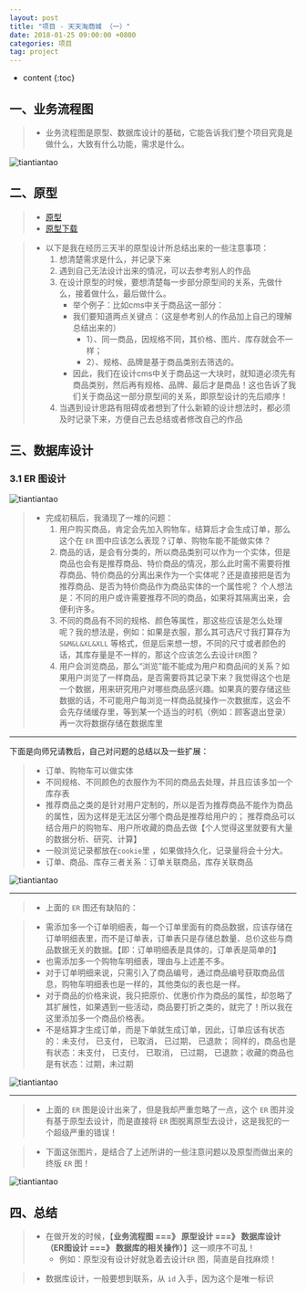 ```yaml
---
layout: post
title: "项目 - 天天淘商城 （一）"
date: 2018-01-25 09:00:00 +0800 
categories: 项目
tag: project
---
```

* content
{:toc}


<!-- more -->

## 一、业务流程图

> * 业务流程图是原型、数据库设计的基础，它能告诉我们整个项目究竟是做什么，大致有什么功能，需求是什么。

![tiantiantao](/styles/images/project/tiantiantao/t-08.png)


## 二、原型

> * [原型](/effects/demo/project/tiantiantao-v2/source/tiantiantao-v2/start.html)
> * [原型下载](/effects/demo/project/tiantiantao-v2/source/tiantiantao-v2.rp)

> * 以下是我在经历三天半的原型设计所总结出来的一些注意事项：
>   1. 想清楚需求是什么，并记录下来
>   2. 遇到自己无法设计出来的情况，可以去参考别人的作品
>   3. 在设计原型的时候，要想清楚每一步部分原型间的关系，先做什么，接着做什么，最后做什么。
>      * 举个例子：比如cms中关于商品这一部分：
>      * 我们要知道两点关键点：（这是参考别人的作品加上自己的理解总结出来的）
>          * 1）、同一商品，因规格不同，其价格、图片、库存就会不一样；
>          * 2）、规格、品牌是基于商品类别去筛选的。
>      * 因此，我们在设计cms中关于商品这一大块时，就知道必须先有商品类别，然后再有规格、品牌、最后才是商品！这也告诉了我们关于商品这一部分原型间的关系，即原型设计的先后顺序！
>   4.  当遇到设计思路有阻碍或者想到了什么新颖的设计想法时，都必须及时记录下来，方便自己去总结或者修改自己的作品

## 三、数据库设计

### 3.1 ER 图设计

![tiantiantao](/styles/images/project/tiantiantao/t-01.png)

> * 完成初稿后，我涌现了一堆的问题：
>   1. 用户购买商品，肯定会先加入购物车，结算后才会生成订单，那么这个在 `ER` 图中应该怎么表现？订单、购物车能不能做实体？
>   2. 商品的话，是会有分类的，所以商品类别可以作为一个实体，但是商品也会有是推荐商品、特价商品的情况，那么此时需不需要将推荐商品、特价商品的分离出来作为一个实体呢？还是直接把是否为推荐商品、是否为特价商品作为商品实体的一个属性呢？
>     个人想法是：不同的用户或许需要推荐不同的商品，如果将其隔离出来，会便利许多。
>   3. 不同的商品有不同的规格、颜色等属性，那这些应该是怎么处理呢？我的想法是，例如：如果是衣服，那么其可选尺寸我打算存为 `S&M&L&XL&XLL` 等格式，但是后来想一想，不同的尺寸或者颜色的话，其库存量是不一样的，那这个应该怎么去设计`ER`图？
>   4. 用户会浏览商品，那么“浏览”能不能成为用户和商品间的关系？如果用户浏览了一样商品，是否需要将其记录下来？我觉得这个也是一个数据，用来研究用户对哪些商品感兴趣。如果真的要存储这些数据的话，不可能用户每浏览一样商品就操作一次数据库，这会不会先存储缓存里，等到某一个适当的时机（例如：顾客退出登录）再一次将数据存储在数据库里

---

下面是向师兄请教后，自己对问题的总结以及一些扩展：

> * 订单、购物车可以做实体
> * 不同规格、不同颜色的衣服作为不同的商品去处理，并且应该多加一个库存表
> * 推荐商品之类的是针对用户定制的，所以是否为推荐商品不能作为商品的属性，因为这样是无法区分哪个商品是推荐给用户的；
>   推荐商品可以结合用户的购物车、用户所收藏的商品去做【个人觉得这里就要有大量的数据分析、研究、计算】
> * 一般浏览记录都放在`cookie`里 ，如果做持久化，记录量将会十分大。
> * 订单、商品、库存三者关系：订单关联商品，库存关联商品

![tiantiantao](/styles/images/project/tiantiantao/t-03.png)

---

> * 上面的 `ER` 图还有缺陷的：

> * 需添加多一个订单明细表，每一个订单里面有的商品数据，应该存储在订单明细表里，而不是订单表，订单表只是存储总数量、总价这些与商品数据无关的数据。【即：订单明细表是具体的，订单表是简单的】
> * 也需添加多一个购物车明细表，理由与上述差不多。
> * 对于订单明细来说，只需引入了商品编号，通过商品编号获取商品信息，购物车明细表也是一样的，其他类似的表也是一样。
> * 对于商品的价格来说，我只把原价、优惠价作为商品的属性，却忽略了其扩展性，如果遇到一些活动，商品要打折之类的，就完了！所以我在这里添加多一个商品价格表。
> * 不是结算才生成订单，而是下单就生成订单，因此，订单应该有状态的：未支付， 已支付， 已取消， 已过期， 已退款；
>   同样的，商品也是有状态：未支付， 已支付， 已取消， 已过期， 已退款；收藏的商品也是有状态：过期，未过期
  
![tiantiantao](/styles/images/project/tiantiantao/t-06.png)

---

> * 上面的 `ER` 图是设计出来了，但是我却严重忽略了一点，这个 `ER` 图并没有基于原型去设计，而是直接将 `ER` 图脱离原型去设计，这是我犯的一个超级严重的错误！

> * 下面这张图片，是结合了上述所讲的一些注意问题以及原型而做出来的终版 `ER` 图！

![tiantiantao](/styles/images/project/tiantiantao/t-07.png)



## 四、总结

> * 在做开发的时候，【**业务流程图 ===》 原型设计 ===》 数据库设计（ER图设计 ===》 数据库的相关操作）**】这一顺序不可乱！
>   * 例如：原型没有设计好就急着去设计`ER` 图，简直是自找麻烦！

> * 数据库设计，一般要想到联系，从 `id` 入手，因为这个是唯一标识
